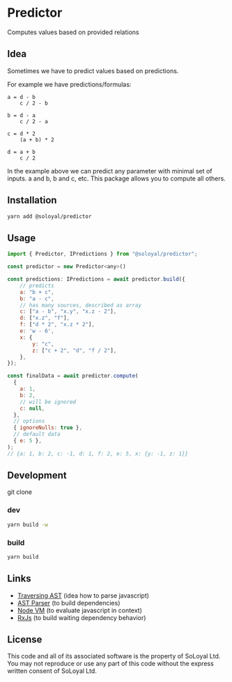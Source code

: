 # Predictor

Computes values based on provided relations

## Idea

Sometimes we have to predict values based on predictions.

For example we have predictions/formulas:

```any
a = d - b
    c / 2 - b

b = d - a
    c / 2 - a

c = d * 2
    (a + b) * 2

d = a + b
    c / 2
```

In the example above we can predict any parameter with minimal set of inputs. a and b, b and c, etc. This package allows you to compute all others.

## Installation

```sh
yarn add @soloyal/predictor
```

## Usage

```js
import { Predictor, IPredictions } from "@soloyal/predictor";

const predictor = new Predictor<any>()

const predictions: IPredictions = await predictor.build({
    // predicts
    a: "b + c",
    b: "a - c",
    // has many sources, described as array
    c: ["a - b", "x.y", "x.z - 2"],
    d: ["x.z", "f"],
    f: ["d * 2", "x.z * 2"],
    e: 'w - 6',
    x: {
        y: "c",
        z: ["c + 2", "d", "f / 2"],
    },
});

const finalData = await predictor.compute(
  {
    a: 1,
    b: 2,
    // will be ignored
    c: null,
  },
  // options
  { ignoreNulls: true },
  // default data
  { e: 5 },
);
// {a: 1, b: 2, c: -1, d: 1, f: 2, e: 5, x: {y: -1, z: 1}}
```

## Development

git clone

### dev

```sh
yarn build -w
```

### build

```sh
yarn build
```

## Links

- [Traversing AST](https://www.digitalocean.com/community/tutorials/js-traversing-ast) (idea how to parse javascript)
- [AST Parser](https://github.com/acornjs/acorn) (to build dependencies)
- [Node VM](https://nodejs.org/api/vm.html) (to evaluate javascript in context)
- [RxJs](https://rxjs.dev/guide/overview) (to build waiting dependency behavior)

## License

This code and all of its associated software is the
property of SoLoyal Ltd. You may not reproduce or use any part of this code without the express written consent of SoLoyal Ltd.
